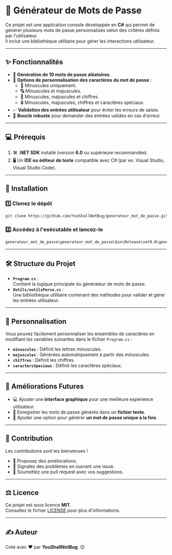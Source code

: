 
# 🎯 **Générateur de Mots de Passe**  
Ce projet est une application console développée en **C#** qui permet de générer plusieurs mots de passe personnalisés selon des critères définis par l'utilisateur.  
Il inclut une bibliothèque utilitaire pour gérer les interactions utilisateur.  

---

## ✨ **Fonctionnalités**  
- 🔑 **Génération de 10 mots de passe aléatoires**.  
- 🎨 **Options de personnalisation des caractères du mot de passe** :  
  - 🔡 Minuscules uniquement.  
  - 🔠 Minuscules et majuscules.  
  - 🔢 Minuscules, majuscules et chiffres.  
  - 🔒 Minuscules, majuscules, chiffres et caractères spéciaux.  
- ✅ **Validation des entrées utilisateur** pour éviter les erreurs de saisie.  
- 🔄 **Boucle robuste** pour demander des entrées valides en cas d'erreur.  

---

## 💻 **Prérequis**  
1. 🛠️ **.NET SDK** installé (version **6.0** ou supérieure recommandée).  
2. 🖥️ Un **IDE ou éditeur de texte** compatible avec C# (par ex. Visual Studio, Visual Studio Code).  

---

## 🚀 **Installation**  

### 1️⃣ Clonez le dépôt  
```bash
git clone https://github.com/YouShallNotBug/generateur_mot_de_passe.git
```  

### 2️⃣ Accédez à l'exécutable et lancez-le  
```bash
generateur_mot_de_passe\generateur_mot_de_passe\bin\Release\net9.0\generateur_mot_de_passe.exe
```  

---

## 🛠️ **Structure du Projet**  

- **`Program.cs`** :  
  Contient la logique principale du générateur de mots de passe.  
- **`Outils/outilsPerso.cs`** :  
  Une bibliothèque utilitaire contenant des méthodes pour valider et gérer les entrées utilisateur.  

---

## 🎨 **Personnalisation**  

Vous pouvez facilement personnaliser les ensembles de caractères en modifiant les variables suivantes dans le fichier `Program.cs` :  
- **`minuscules`** : Définit les lettres minuscules.  
- **`majuscules`** : Générées automatiquement à partir des minuscules.  
- **`chiffres`** : Définit les chiffres.  
- **`caractersSpeciaux`** : Définit les caractères spéciaux.  

---

## 🌟 **Améliorations Futures**  
- 💻 Ajouter une **interface graphique** pour une meilleure expérience utilisateur.  
- 💾 Enregistrer les mots de passe générés dans un **fichier texte**.  
- 🎯 Ajouter une option pour générer **un mot de passe unique à la fois**.  

---

## 🤝 **Contribution**  

Les contributions sont les bienvenues !  
- 🔧 Proposez des améliorations.  
- 🐞 Signalez des problèmes en ouvrant une issue.  
- 📨 Soumettez une pull request avec vos suggestions.  

---

## ⚖️ **Licence**  

Ce projet est sous licence **MIT**.  
Consultez le fichier [LICENSE](LICENSE) pour plus d'informations.  

---

## ✍️ **Auteur**  

Créé avec ❤️ par **YouShallNotBug**. 😊  
